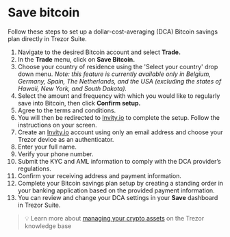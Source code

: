 # Save bitcoin

Follow these steps to set up a dollar-cost-averaging (DCA) Bitcoin savings plan directly in Trezor Suite.

1. Navigate to the desired Bitcoin account and select **Trade.**
2. In the **Trade** menu, click on **Save Bitcoin.**
3. Choose your country of residence using the 'Select your country' drop down menu. _Note: this feature is currently available only in Belgium, Germany, Spain, The Netherlands, and the USA (excluding the states of Hawaii, New York, and South Dakota)._
4. Select the amount and frequency with which you would like to regularly save into Bitcoin, then click **Confirm setup.**
5. Agree to the terms and conditions.
6. You will then be redirected to [Invity.io](http://invity.io/) to complete the setup. Follow the instructions on your screen.
7. Create an [Invity.io](http://invity.io/) account using only an email address and choose your Trezor device as an authenticator.
8. Enter your full name.
9. Verify your phone number.
10. Submit the KYC and AML information to comply with the DCA provider’s regulations.
11. Confirm your receiving address and payment information.
12. Complete your Bitcoin savings plan setup by creating a standing order in your banking application based on the provided payment information.
13. You can review and change your DCA settings in your **Save** dashboard in Trezor Suite.

> 💡 Learn more about [managing your crypto assets](https://trezor.io/learn/c/trezor-suite-app) on the Trezor knowledge base
